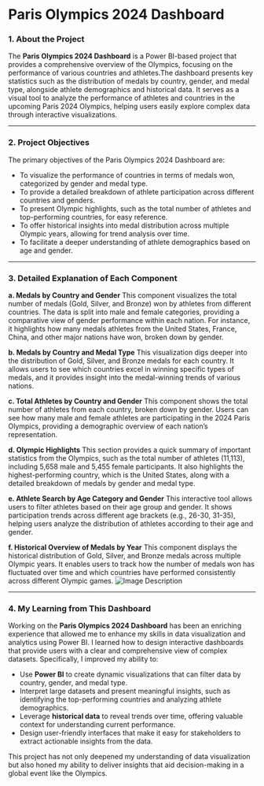 # Paris Olympics 2024 Dashboard
### 1. About the Project

The **Paris Olympics 2024 Dashboard** is a Power BI-based project that provides a comprehensive overview of the Olympics, focusing on the performance of various countries and athletes.The dashboard presents key statistics such as the distribution of medals by country, gender, and medal type, alongside athlete demographics and historical data. It serves as a visual tool to analyze the performance of athletes and countries in the upcoming Paris 2024 Olympics, helping users easily explore complex data through interactive visualizations.

---

### 2. Project Objectives

The primary objectives of the Paris Olympics 2024 Dashboard are:
- To visualize the performance of countries in terms of medals won, categorized by gender and medal type.
- To provide a detailed breakdown of athlete participation across different countries and genders.
- To present Olympic highlights, such as the total number of athletes and top-performing countries, for easy reference.
- To offer historical insights into medal distribution across multiple Olympic years, allowing for trend analysis over time.
- To facilitate a deeper understanding of athlete demographics based on age and gender.

---

### 3. Detailed Explanation of Each Component

**a. Medals by Country and Gender**
This component visualizes the total number of medals (Gold, Silver, and Bronze) won by athletes from different countries. The data is split into male and female categories, providing a comparative view of gender performance within each nation. For instance, it highlights how many medals athletes from the United States, France, China, and other major nations have won, broken down by gender.

**b. Medals by Country and Medal Type**
This visualization digs deeper into the distribution of Gold, Silver, and Bronze medals for each country. It allows users to see which countries excel in winning specific types of medals, and it provides insight into the medal-winning trends of various nations. 

**c. Total Athletes by Country and Gender**
This component shows the total number of athletes from each country, broken down by gender. Users can see how many male and female athletes are participating in the 2024 Paris Olympics, providing a demographic overview of each nation’s representation.

**d. Olympic Highlights**
This section provides a quick summary of important statistics from the Olympics, such as the total number of athletes (11,113), including 5,658 male and 5,455 female participants. It also highlights the highest-performing country, which is the United States, along with a detailed breakdown of medals by gender and medal type.

**e. Athlete Search by Age Category and Gender**
This interactive tool allows users to filter athletes based on their age group and gender. It shows participation trends across different age brackets (e.g., 26-30, 31-35), helping users analyze the distribution of athletes according to their age and gender.

**f. Historical Overview of Medals by Year**
This component displays the historical distribution of Gold, Silver, and Bronze medals across multiple Olympic years. It enables users to track how the number of medals won has fluctuated over time and which countries have performed consistently across different Olympic games.
![Image Description](https://github.com/user-attachments/assets/00a9421c-b489-4b56-af28-62c24afd3fd1)


---

### 4. My Learning from This Dashboard

Working on the **Paris Olympics 2024 Dashboard** has been an enriching experience that allowed me to enhance my skills in data visualization and analytics using Power BI. I learned how to design interactive dashboards that provide users with a clear and comprehensive view of complex datasets. Specifically, I improved my ability to:
- Use **Power BI** to create dynamic visualizations that can filter data by country, gender, and medal type.
- Interpret large datasets and present meaningful insights, such as identifying the top-performing countries and analyzing athlete demographics.
- Leverage **historical data** to reveal trends over time, offering valuable context for understanding current performance.
- Design user-friendly interfaces that make it easy for stakeholders to extract actionable insights from the data.

This project has not only deepened my understanding of data visualization but also honed my ability to deliver insights that aid decision-making in a global event like the Olympics.
